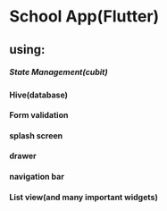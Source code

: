 # School App(Flutter) 
## using:
 ##### State Management(cubit)
 #### Hive(database)
 #### Form validation
 #### splash screen
 #### drawer
 #### navigation bar
 #### List view(and many  important widgets)


